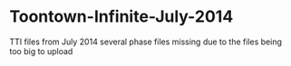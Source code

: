 # Toontown-Infinite-July-2014
TTI files from July 2014
several phase files missing due to the files being too big to upload

